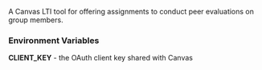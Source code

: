 A Canvas LTI tool for offering assignments to conduct peer evaluations on group members.

### Environment Variables
**CLIENT_KEY** - the OAuth client key shared with Canvas
